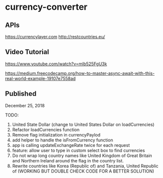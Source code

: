 # currency-converter

## APIs
https://currencylayer.com
http://restcountries.eu/

## Video Tutorial
https://www.youtube.com/watch?v=mlb525FgU3k

https://medium.freecodecamp.org/how-to-master-async-await-with-this-real-world-example-19107e7558ad

## Published
December 25, 2018

TODO:
1. United State Dollar (change to United States Dollar on loadCurrencies)
2. Refactor loadCurrencies function
3. Remove flag initialization in currencyPaylod
4. add helper to handle the isFromCurrency function
5. app is calling updateExchangeRate twice for each request
6. feature: allow user to type in custom select box to find currencies
7. Do not wrap long country names like United Kingdom of Great Britain and Northern Ireland around the flag in the country list.
8. Rewrite countries like Korea (Republic of) and Tanzania, United Republic of (WORKING BUT DOUBLE CHECK CODE FOR A BETTER SOLUTION)
